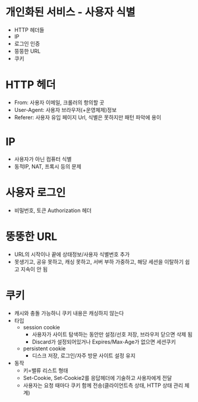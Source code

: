 # 개인화된 서비스 - 사용자 식별
- HTTP 헤더들
- IP
- 로그인 인증
- 뚱뚱한 URL
- 쿠키

# HTTP 헤더
- From: 사용자 이메일, 크롤러의 항의할 곳
- User-Agent: 사용자 브라우저(+운영체제)정보
- Referer: 사용자 유입 페이지 Url, 식별은 못하지만 패턴 파악에 용이

# IP
- 사용자가 아닌 컴퓨터 식별
- 동적IP, NAT, 프록시 등의 문제


# 사용자 로그인
- 비밀번호, 토큰 Authorization 헤더

# 뚱뚱한 URL
- URL의 시작이나 끝에 상태정보/사용자 식별번호 추가
- 못생기고, 공유 못하고, 캐싱 못하고, 서버 부하 가중하고, 해당 세션을 이탈하기 쉽고 지속이 안 됨

# 쿠키
- 캐시와 충돌 가능하니 쿠키 내용은 캐싱하지 않는다
- 타입
  - session cookie
    - 사용자가 사이트 탐색하는 동안만 설정/선호 저장, 브라우저 닫으면 삭제 됨
    - Discard가 설정되어있거나 Expires/Max-Age가 없으면 세션쿠키 
  - persistent cookie
    - 디스크 저장, 로그인/자주 방문 사이트 설정 유지
- 동작
  - 키=밸류 리스트 형태
  - Set-Cookie, Set-Cookie2를 응답헤더에 기술하고 사용자에게 전달
  - 사용자는 요청 때마다 쿠키 함께 전송(클라이언트측 상태, HTTP 상태 관리 체계)  
